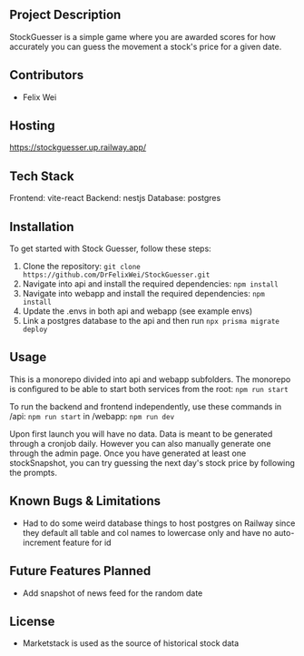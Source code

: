 ## Project Description

StockGuesser is a simple game where you are awarded scores for how accurately you can guess the movement a stock's price for a given date.


## Contributors
- Felix Wei

## Hosting
https://stockguesser.up.railway.app/


## Tech Stack
Frontend: vite-react
Backend: nestjs
Database: postgres 

## Installation
To get started with Stock Guesser, follow these steps:

1. Clone the repository: `git clone https://github.com/DrFelixWei/StockGuesser.git`
2. Navigate into api and install the required dependencies: `npm install`
3. Navigate into webapp and install the required dependencies: `npm install`
4. Update the .envs in both api and webapp (see example envs)
5. Link a postgres database to the api and then run `npx prisma migrate deploy`

## Usage
This is a monorepo divided into api and webapp subfolders. 
The monorepo is configured to be able to start both services from the root: `npm run start`

To run the backend and frontend independently, use these commands
in /api: `npm run start`
in /webapp: `npm run dev`

Upon first launch you will have no data. Data is meant to be generated through a cronjob daily. However you can also manually generate one through the admin page.
Once you have generated at least one stockSnapshot, you can try guessing the next day's stock price by following the prompts.


## Known Bugs & Limitations
- Had to do some weird database things to host postgres on Railway since they default all table and col names to lowercase only and have no auto-increment feature for id

## Future Features Planned
- Add snapshot of news feed for the random date


## License
- Marketstack is used as the source of historical stock data
